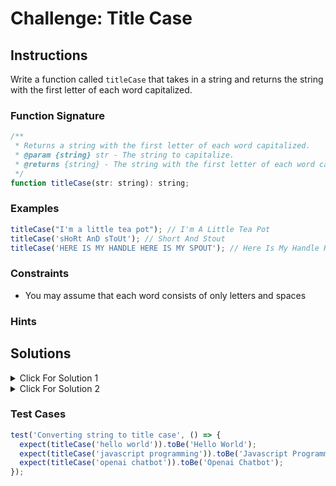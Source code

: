 # Challenge: Title Case

## Instructions

Write a function called `titleCase` that takes in a string and returns the string with the first letter of each word capitalized.

### Function Signature

```js
/**
 * Returns a string with the first letter of each word capitalized.
 * @param {string} str - The string to capitalize.
 * @returns {string} - The string with the first letter of each word capitalized.
 */
function titleCase(str: string): string;
```

### Examples

```js
titleCase("I'm a little tea pot"); // I'm A Little Tea Pot
titleCase('sHoRt AnD sToUt'); // Short And Stout
titleCase('HERE IS MY HANDLE HERE IS MY SPOUT'); // Here Is My Handle Here Is My Spout
```

### Constraints

- You may assume that each word consists of only letters and spaces

### Hints

## Solutions

<details>
  <summary>Click For Solution 1</summary>

```php
function titleCase(str) {
  const words = str.toLowerCase().split(' ');

  for (let i = 0; i < words.length; i++) {
    words[i] = words[i][0].toUpperCase() + words[i].slice(1);
  }

  return words.join(' ');
}
```

### Explanation

- Split the string into an array of words and put them all in lowercase.
- Iterate through the array and capitalize the first letter of each word by using the 0 index of the word and concatenating it with the rest of the word.
- Join the array back into a string and return it.

</details>

<details>
  <summary>Click For Solution 2</summary>

```js
function titleCase(str) {
  return str.replace(/\b\w/g, (match) => match.toUpperCase());
}
```

## Explanation

In this example, we are using the replace method to find the first letter of each word and replace it with the uppercase version of itself.

The regex `/\b\w/g` matches the first letter of each word.

- `\b` matches the word boundary
- `\w` matches the first letter of each word
- The `g` flag is used to replace all occurrences of the regex in the string

The second argument is a callback function that returns the uppercase version of the matched letter.

</details>

### Test Cases

```js
test('Converting string to title case', () => {
  expect(titleCase('hello world')).toBe('Hello World');
  expect(titleCase('javascript programming')).toBe('Javascript Programming');
  expect(titleCase('openai chatbot')).toBe('Openai Chatbot');
});
```
